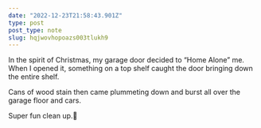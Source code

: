 ```yaml
---
date: "2022-12-23T21:58:43.901Z"
type: post 
post_type: note
slug: hqjwovhopoazs003tlukh9
---
```

In the spirit of Christmas, my garage door decided to “Home Alone” me. When I opened it, something on a top shelf caught the door bringing down the entire shelf. 

Cans of wood stain then came plummeting down and burst all over the garage floor and cars.

Super fun clean up.🎄